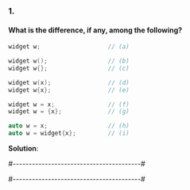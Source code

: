 ### 1.
#### What is the difference, if any, among the following?
```cpp
widget w;                   // (a)

widget w();                 // (b)
widget w{};                 // (c)

widget w(x);                // (d)
widget w{x};                // (e)

widget w = x;               // (f)
widget w = {x};             // (g)

auto w = x;                 // (h)
auto w = widget{x};         // (i)
```
**Solution**: 

#----------------------------------------#

#----------------------------------------#
